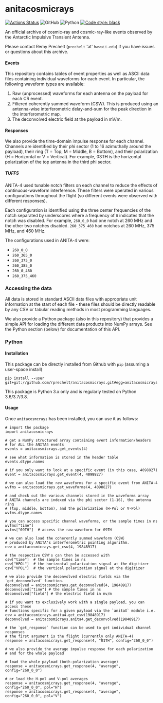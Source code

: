 # anitacosmicrays

[![Actions Status](https://github.com/AnitaNeutrino/anitacosmicrays/workflows/Pytest/badge.svg)](https://github.com/AnitaNeutrino/anitacosmicrays/actions)
![GitHub](https://img.shields.io/github/license/anitaNeutrino/anitacosmicrays?logoColor=brightgreen)
![Python](https://img.shields.io/badge/python-3.6%20%7C%203.7%20%7C%203.8-blue)
[![Code style: black](https://img.shields.io/badge/code%20style-black-000000.svg)](https://github.com/psf/black)

An official archive of cosmic-ray and cosmic-ray-like events observed by the
Antarctic Impulsive Transient Antenna.

Please contact Remy Prechelt (`prechelt` 'at' `hawaii.edu`) if you have issues
or questions about this archive.

#### Events

This repository contains tables of event properties as well as ASCII data files
containing individual waveforms for each event. In particular, the following
waveform types are available:

  1. Raw (unprocessed) waveforms for each antenna on the payload for each CR event.
  2. Filtered coherently summed waveform (CSW). This is produced using an
     antenna-wise interferometric delay-and-sum for the peak direction in the
     interferometric map.
  3. The deconvolved electric field at the payload in mV/m.

#### Responses

We also provide the time-domain impulse response for each channel. Channels are
identified by their phi sector (1 to 16 azimuthally around the payload), their
ring (T = Top, M = Middle, B = Bottom), and their polarization (H = Horizontal
or V = Vertical). For example, 03TH is the horizontal polarization of the top
antenna in the third phi sector.

##### TUFFS

ANITA-4 used tunable notch filters on each channel to reduce the effects of
continuous-waveform interference. These filters were operated in various
configurations throughout the flight (so different events were observed with
different responses).

Each configuration is identified using the three center frequencies of the notch
separated by underscores where a frequency of `0` indicates that the notch was
disabled. For example, `260_0_0` had one notch at 260 MHz and the other two
notches disabled. `260_375_460` had notches at 260 MHz, 375 MHz, and 460 MHz.

The configurations used in ANITA-4 were:

 - `260_0_0`
 - `260_365_0`
 - `260_375_0`
 - `260_385_0`
 - `260_0_460`
 - `260_375_460`

### Accessing the data

All data is stored in standard ASCII data files with appropriate unit
information at the start of each file - these files should be directly readable
by any CSV or tabular reading methods in most programming languages.

We also provide a Python package (also in this repository) that provides a
simple API for loading the different data products into NumPy arrays. See the
Python section (below) for documentation of this API.

### Python 

#### Installation

This package can be directly installed from Github with `pip` (assuming a user-space install)

    pip install --user git+git://github.com/rprechelt/anitacosmicrays.git#egg=anitacosmicrays
    
This package is Python 3.x only and is regularly tested on Python 3.6/3.7/3.8.

#### Usage

Once `anitacosmcrays` has been installed, you can use it as follows:

    # import the package
    import anitacosmicrays

    # get a NumPy structured array containing event information/headers
    # for ALL the ANITA4 events
    events = anitacosmicrays.get_events(4)
    
    # see what information is stored in the header table
    events.dtype.names
    
    # if you only want to look at a specific event (in this case, 4098827)
    event = anitacosmicrays.get_event(4, 4098827)
    
    # we can also load the raw waveforms for a specific event from ANITA-4
    wvfms = anitacosmicrays.get_waveforms(4, 4098827)
    
    # and check out the various channels stored in the waveforms array
    # ANITA channels are indexed via the phi sector (1-16), the antenna ring
    # (top, middle, bottom), and the polarization (H-Pol or V-Pol)
    wvfms.dtype.names
    
    # you can access specific channel waveforms, or the sample times in ns
    wvfms["time"]
    wvfms["09TH"]  # access the raw waveform for 09TH
    
    # we can also load the coherently summed waveform (CSW)
    # produced by ANITA's interferometric pointing algorithm.
    csw = anitacosmicrays.get_csw(4, 19848917)
    
    # the respective CSW's can then be accessed with
    csw["time"]  # the sample times in ns
    csw["HPOL"]  # the horizontal polarization signal at the digitizer
    csw["VPOL"]  # the vertical polarization signal at the digitizer

    # we also provide the deconvolved electric fields via the `get_deconvolved` function.
    deconvolved = anitacosmicrays.get_deconvolved(4, 19848917)
    deconvolved["time"] # the sample times in ns
    deconvolved["field"] # the electric field in mv/m
    
    # if you want to exclusively work with a single payload, you can access these
    # functions specific for a given payload via the `anitaX` module i.e.
    csw = anitacosmicrays.anita4.get_csw(19848917)
    deconvolved = anitacosmicrays.anita4.get_deconvolved(19848917)

    # the `get_response` function can be used to get individual channel responses
    # the first argument is the flight (currently only ANITA-4)
    response = anitacosmicrays.get_response(4, "01TH", config="260_0_0")
    
    # we also provide the average impulse response for each polarization
    # and for the whole payload
    
    # load the whole payload (both-polarization average)
    response = anitacosmicrays.get_response(4, "average", config="260_0_0")
    
    # or load the H-pol and V-pol averages
    response = anitacosmicrays.get_response(4, "average", config="260_0_0", pol="H")
    response = anitacosmicrays.get_response(4, "average", config="260_0_0", pol="V")
    

